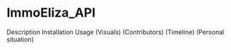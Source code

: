 # ImmoEliza_API

Description
Installation
Usage
(Visuals)
(Contributors)
(Timeline)
(Personal situation)
